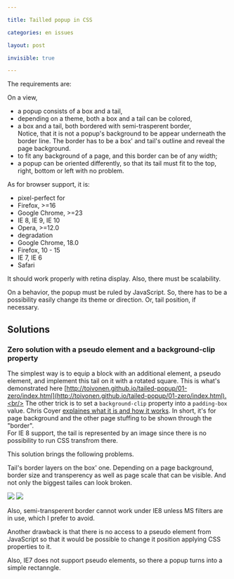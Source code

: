 ```yaml
---

title: Tailled popup in CSS

categories: en issues

layout: post

invisible: true

---
```

The requirements are:

On a view,

 * a popup consists of a box and a tail,
 * depending on a theme, both a box and a tail can be colored,
 * a box and a tail, both bordered with semi-trasperent border,<br/>
 Notice, that it is not a popup's background to be appear underneath the border
 line.
 The border has to be a box' and tail's outline and reveal the page background.
 * to fit any background of a page, and this border can be of any width;
 * a popup can be oriented differently, so that its tail must fit to the top,
 right, bottom or left with no problem.
<excerpt/>

As for browser support, it is:

 * pixel-perfect for
  * Firefox, >=16
  * Google Chrome, >=23
  * IE 8, IE 9, IE 10
  * Opera, >=12.0
 * degradation
  * Google Chrome, 18.0
  * Firefox, 10 - 15
  * IE 7, IE 6
  * Safari

It should work properly with retina display. Also, there must be scalability.

On a behavior, the popup must be ruled by JavaScript. So, there has to be a
possibility easily change its theme or direction. Or, tail position, if
necessary.

## Solutions

### Zero solution with a pseudo element and a background-clip property
The simplest way is to equip a block with an additional element, a pseudo element,
and implement this tail on it with a rotated square. This is what's demonstrated here
[http://toivonen.github.io/tailed-popup/01-zero/index.html](http://toivonen.github.io/tailed-popup/01-zero/index.html).<br/>
The other trick is to set a `background-clip` property into a `padding-box`
value. Chris Coyer [explaines what it is and how it
works](http://css-tricks.com/transparent-borders-with-background-clip/). In
short, it's for page background and the other page stuffing to be shown through
the "border".<br/>
For IE 8 support, the tail is represented by an image since there is no
possibility to run CSS transfrom there.

This solution brings the following problems.

Tail's border layers on the box' one. Depending on a page background, border
size and transperency as well as page scale that can be visible. And not only
the biggest tailes can look broken.

<img
src="http://img-fotki.yandex.ru/get/6444/14441195.29/0_73b82_46b24446_M.png.jpg"/>
<img
src="http://img-fotki.yandex.ru/get/6439/14441195.29/0_73b83_304d7f93_S.png.jpg"/>

Also, semi-transperent border cannot work under IE8 unless MS filters are in
use, which I prefer to avoid.

Another drawback is that there is no access to a pseudo element from JavaScript
so that it would be possible to change it position applying CSS properties to
it.

Also, IE7 does not support pseudo elements, so there a popup turns into a simple
rectanngle.
